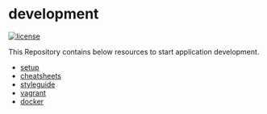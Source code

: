 # development
[![license](https://img.shields.io/github/license/mashape/apistatus.svg)](https://raw.githubusercontent.com/rajendarreddyj/development/master/LICENSE)

This Repository contains below resources to start application development.
* [setup](setup)
* [cheatsheets](cheatsheets)
* [styleguide](setup/eclipse/styleguide)
* [vagrant](vagrant)
* [docker](docker)
